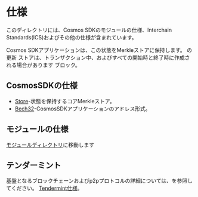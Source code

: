 #  仕様

このディレクトリには、Cosmos SDKのモジュールの仕様、Interchain Standards(ICS)およびその他の仕様が含まれています。

Cosmos SDKアプリケーションは、この状態をMerkleストアに保持します。 の更新
ストアは、トランザクション中、およびすべての開始時と終了時に作成される場合があります
ブロック。

## CosmosSDKの仕様

- [Store](./store)-状態を保持するコアMerkleストア。
- [Bech32](./addresss/bech32.md)-CosmosSDKアプリケーションのアドレス形式。

## モジュールの仕様

[モジュールディレクトリ](../../x/README.md)に移動します

## テンダーミント

基盤となるブロックチェーンおよびp2pプロトコルの詳細については、を参照してください。
[Tendermint仕様](https://github.com/tendermint/spec/tree/master/spec)。